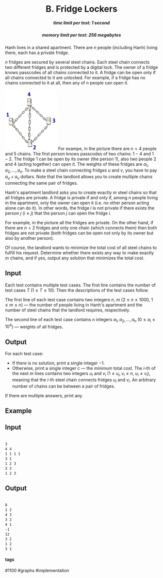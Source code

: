 <h1 style='text-align: center;'> B. Fridge Lockers</h1>

<h5 style='text-align: center;'>time limit per test: 1 second</h5>
<h5 style='text-align: center;'>memory limit per test: 256 megabytes</h5>

Hanh lives in a shared apartment. There are $n$ people (including Hanh) living there, each has a private fridge. 

$n$ fridges are secured by several steel chains. Each steel chain connects two different fridges and is protected by a digital lock. The owner of a fridge knows passcodes of all chains connected to it. A fridge can be open only if all chains connected to it are unlocked. For example, if a fridge has no chains connected to it at all, then any of $n$ people can open it.

 ![](images/570ec6cd3902c8d6112ec73d4050bb5977b76573.png) For exampe, in the picture there are $n=4$ people and $5$ chains. The first person knows passcodes of two chains: $1-4$ and $1-2$. The fridge $1$ can be open by its owner (the person $1$), also two people $2$ and $4$ (acting together) can open it. The weights of these fridges are $a_1, a_2, \ldots, a_n$. To make a steel chain connecting fridges $u$ and $v$, you have to pay $a_u + a_v$ dollars. Note that the landlord allows you to create multiple chains connecting the same pair of fridges. 

Hanh's apartment landlord asks you to create exactly $m$ steel chains so that all fridges are private. A fridge is private if and only if, among $n$ people living in the apartment, only the owner can open it (i.e. no other person acting alone can do it). In other words, the fridge $i$ is not private if there exists the person $j$ ($i \ne j$) that the person $j$ can open the fridge $i$.

For example, in the picture all the fridges are private. On the other hand, if there are $n=2$ fridges and only one chain (which connects them) then both fridges are not private (both fridges can be open not only by its owner but also by another person).

Of course, the landlord wants to minimize the total cost of all steel chains to fulfill his request. Determine whether there exists any way to make exactly $m$ chains, and if yes, output any solution that minimizes the total cost. 

## Input

Each test contains multiple test cases. The first line contains the number of test cases $T$ ($1 \le T \le 10$). Then the descriptions of the test cases follow.

The first line of each test case contains two integers $n$, $m$ ($2 \le n \le 1000$, $1 \le m \le n$) — the number of people living in Hanh's apartment and the number of steel chains that the landlord requires, respectively.

The second line of each test case contains $n$ integers $a_1, a_2, \ldots, a_n$ ($0 \le a_i \le 10^4$) — weights of all fridges.

## Output

For each test case:

* If there is no solution, print a single integer $-1$.
* Otherwise, print a single integer $c$ — the minimum total cost. The $i$-th of the next $m$ lines contains two integers $u_i$ and $v_i$ ($1 \le u_i, v_i \le n$, $u_i \ne v_i$), meaning that the $i$-th steel chain connects fridges $u_i$ and $v_i$. An arbitrary number of chains can be between a pair of fridges.

If there are multiple answers, print any.

## Example

## Input


```

3
4 4
1 1 1 1
3 1
1 2 3
3 3
1 2 3

```
## Output


```

8
1 2
4 3
3 2
4 1
-1
12
3 2
1 2
3 1
```


#### tags 

#1100 #graphs #implementation 